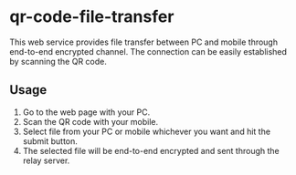 # qr-code-file-transfer

This web service provides file transfer between PC and mobile through end-to-end encrypted channel. The connection can be easily established by scanning the QR code.

## Usage

1. Go to the web page with your PC.
2. Scan the QR code with your mobile.
3. Select file from your PC or mobile whichever you want and hit the submit button.
4. The selected file will be end-to-end encrypted and sent through the relay server.
